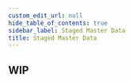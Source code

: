 ```yaml
---
custom_edit_url: null
hide_table_of_contents: true
sidebar_label: Staged Master Data
title: Staged Master Data
---
```


## WIP